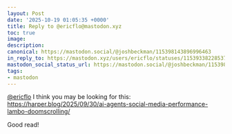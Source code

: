 ```yaml
---
layout: Post
date: '2025-10-19 01:05:35 +0000'
title: Reply to @ericflo@mastodon.xyz
toc: true
image:
description:
canonical: https://mastodon.social/@joshbeckman/115398143896996463
in_reply_to: https://mastodon.xyz/users/ericflo/statuses/115393382285373155
mastodon_social_status_url: https://mastodon.social/@joshbeckman/115398143896996463
tags:
- mastodon
---
```


<p><span class="h-card" translate="no"><a href="https://mastodon.xyz/@ericflo" class="u-url mention">@<span>ericflo</span></a></span> I think you may be looking for this: <a href="https://harper.blog/2025/09/30/ai-agents-social-media-performance-lambo-doomscrolling/" target="_blank" rel="nofollow noopener" translate="no"><span class="invisible">https://</span><span class="ellipsis">harper.blog/2025/09/30/ai-agen</span><span class="invisible">ts-social-media-performance-lambo-doomscrolling/</span></a></p><p>Good read!</p>

